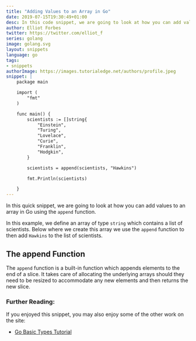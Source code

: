 ```yaml
---
title: "Adding Values to an Array in Go"
date: 2019-07-15T19:30:49+01:00
desc: In this code snippet, we are going to look at how you can add values to an array in Go
author: Elliot Forbes
twitter: https://twitter.com/elliot_f
series: golang
image: golang.svg
layout: snippets
language: go
tags:
- snippets
authorImage: https://images.tutorialedge.net/authors/profile.jpeg
snippet: |
    package main

    import (
        "fmt"
    )

    func main() {
        scientists := []string{
            "Einstein",
            "Turing",
            "Lovelace",
            "Curie",
            "Franklin",
            "Hodgkin",
        }

        scientists = append(scientists, "Hawkins")

        fmt.Println(scientists)

    }
---
```


In this quick snippet, we are going to look at how you can add values to an array in Go using the `append` function.

In this example, we define an array of type `string` which contains a list of scientists. Below where we create this array we use the `append` function to then add `Hawkins` to the list of scientists.

## The append Function

The `append` function is a built-in function which appends elements to the end of a slice. It takes care of allocating the underlying arrays should they need to be resized to accommodate any new elements and then returns the new slice.

### Further Reading:

If you enjoyed this snippet, you may also enjoy some of the other work on the site:

* [Go Basic Types Tutorial](/golang/go-basic-types-tutorial/)